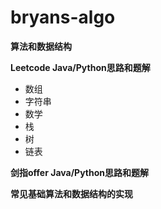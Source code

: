 # bryans-algo
**算法和数据结构**

**Leetcode Java/Python思路和题解**
- 数组
- 字符串
- 数学
- 栈
- 树
- 链表

**剑指offer Java/Python思路和题解**

**常见基础算法和数据结构的实现**
